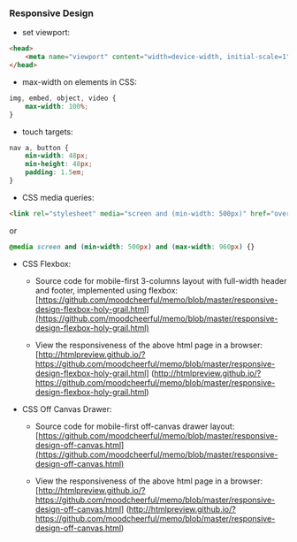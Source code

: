 ### Responsive Design

- set viewport:

```html
<head>
	<meta name="viewport" content="width=device-width, initial-scale=1">
</head>
```

- max-width on elements in CSS:

```css
img, embed, object, video {
	max-width: 100%;
}
```

- touch targets:

```css
nav a, button {
	min-width: 48px;
	min-height: 48px;
	padding: 1.5em;
}
```

- CSS media queries:

```html
<link rel="stylesheet" media="screen and (min-width: 500px)" href="over500.css">
```
or 

```css
@media screen and (min-width: 500px) and (max-width: 960px) {}
```

- CSS Flexbox:

	- Source code for mobile-first 3-columns layout with full-width header and footer, implemented using flexbox:  
	[https://github.com/moodcheerful/memo/blob/master/responsive-design-flexbox-holy-grail.html](https://github.com/moodcheerful/memo/blob/master/responsive-design-flexbox-holy-grail.html)

	- View the responsiveness of the above html page in a browser:  
	[http://htmlpreview.github.io/?https://github.com/moodcheerful/memo/blob/master/responsive-design-flexbox-holy-grail.html]
(http://htmlpreview.github.io/?https://github.com/moodcheerful/memo/blob/master/responsive-design-flexbox-holy-grail.html)

- CSS Off Canvas Drawer:

	- Source code for mobile-first off-canvas drawer layout:  
	[https://github.com/moodcheerful/memo/blob/master/responsive-design-off-canvas.html](https://github.com/moodcheerful/memo/blob/master/responsive-design-off-canvas.html)

	- View the responsiveness of the above html page in a browser:  
	[http://htmlpreview.github.io/?https://github.com/moodcheerful/memo/blob/master/responsive-design-off-canvas.html]
(http://htmlpreview.github.io/?https://github.com/moodcheerful/memo/blob/master/responsive-design-off-canvas.html)








